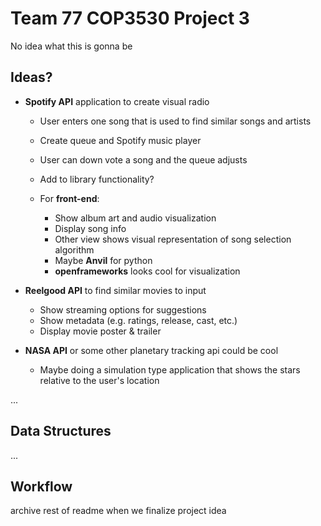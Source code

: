 # Team 77 COP3530 Project 3
 No idea what this is gonna be

## Ideas?
- **Spotify API** application to create visual radio
  - User enters one song that is used to find similar songs and artists
  - Create queue and Spotify music player
  - User can down vote a song and the queue adjusts
  - Add to library functionality?

  - For **front-end**: 
    - Show album art and audio visualization
    - Display song info 
    - Other view shows visual representation of song selection algorithm
    - Maybe **Anvil** for python
    - **openframeworks** looks cool for visualization

- **Reelgood API** to find similar movies to input
  - Show streaming options for suggestions
  - Show metadata (e.g. ratings, release, cast, etc.)
  - Display movie poster & trailer

- **NASA API** or some other planetary tracking api could be cool 
  - Maybe doing a simulation type application that shows the stars relative to the user's location

...

## Data Structures
...

## Workflow
archive rest of readme when we finalize project idea
